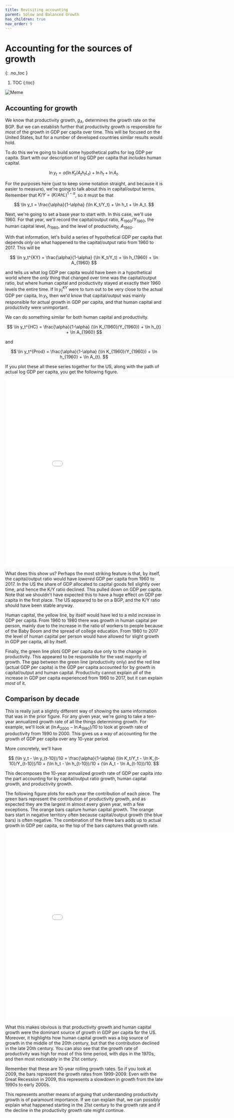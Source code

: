 ```yaml
---
title: Revisiting accounting
parent: Solow and Balanced Growth
has_children: true
nav_order: 9
---
```


# Accounting for the sources of growth
{: .no_toc }

1. TOC 
{:toc}

![Meme](meme_account2.png)

## Accounting for growth
We know that productivity growth, $g_A$, determines the growth rate on the BGP. But we can establish further that productivity growth is responsible for *most* of the growth in GDP per capita over time. This will be focused on the United States, but for a number of developed countries similar results would hold.

To do this we're going to build some hypothetical paths for log GDP per capita. Start with our description of log GDP per capita that *includes* human capital. 

$$
\ln y_t = \alpha (\ln K_t/A_th_tL_t) + \ln h_t + \ln A_t.
$$

For the purposes here (just to keep some notation straight, and because it is easier to measure), we're going to talk about this in capital/output terms. Remember that $K/Y = (K/AhL)^{1-\alpha}$, so it must be that

$$
\ln y_t = \frac{\alpha}{1-\alpha} (\ln K_t/Y_t) + \ln h_t + \ln A_t.
$$

Next, we're going to set a base year to start with. In this case, we'll use 1960. For that year, we'll record the capital/output ratio, $K_{1960}/Y_{1960}$, the human capital level, $h_{1960}$, and the level of productivity, $A_{1960}$. 

With that information, let's build a series of hypothetical GDP per capita that depends *only* on what happened to the capital/output ratio from 1960 to 2017. This will be

$$
\ln y_t^{KY} = \frac{\alpha}{1-\alpha} (\ln K_t/Y_t) + \ln h_{1960} + \ln A_{1960}
$$

and tells us what log GDP per capita would have been in a hypothetical world where the *only* thing that changed over time was the capital/output ratio, but where human capital and productivity stayed at exactly their 1960 levels the entire time. If $\ln y_t^{KY}$ were to turn out to be very close to the actual GDP per capita, $\ln y_t$, then we'd know that capital/output was mainly responsible for actual growth in GDP per capita, and that human capital and productivity were unimportant. 

We can do something similar for both human capital and productivity. 

$$
\ln y_t^{HC} = \frac{\alpha}{1-\alpha} (\ln K_{1960}/Y_{1960}) + \ln h_{t} + \ln A_{1960}
$$

and 

$$
\ln y_t^{Prod} = \frac{\alpha}{1-\alpha} (\ln K_{1960}/Y_{1960}) + \ln h_{1960} + \ln A_{t}.
$$

If you plot these all these series together for the US, along with the path of actual log GDP per capita, you get the following figure.

<iframe width="900" height="600" frameborder="0" scrolling="no" src="//plotly.com/~dvollrath/81.embed"></iframe>

What does this show us? Perhaps the most striking feature is that, by itself, the capital/output ratio would have *lowered* GDP per capita from 1960 to 2017. In the US the share of GDP allocated to capital goods fell slightly over time, and hence the K/Y ratio declined. This pulled down on GDP per capita. Note that we shouldn't have expected this to have a huge effect on GDP per capita in the first place. The US appeared to be on a BGP, and the K/Y ratio should have been stable anyway. 

Human capital, the yellow line, by itself would have led to a mild increase in GDP per capita. From 1960 to 1980 there was growth in human capital per person, mainly due to the increase in the ratio of workers to people because of the Baby Boom and the spread of college education. From 1980 to 2017 the level of human capital per person would have allowed for slight growth in GDP per capita, all by itself. 

Finally, the green line plots GDP per capita due only to the change in productivity. This appeared to be responsible for the vast majority of growth. The gap between the green line (productivity only) and the red line (actual GDP per capita) is the GDP per capita accounted for by growth in capital/output and human capital. Productivity cannot explain *all* of the increase in GDP per capita experienced from 1960 to 2017, but it can explain *most* of it. 

## Comparison by decade
This is really just a slightly different way of showing the same information that was in the prior figure. For any given year, we're going to take a ten-year annualized growth rate of all the things determining growth. For example, we'll look at $(\ln A_{2000} - \ln A_{1990})/10$ to look at growth rate of productivity from 1990 to 2000. This gives us a way of accounting for the growth of GDP per capita over any 10-year period. 

More concretely, we'll have

$$
(\ln y_t - \ln y_{t-10})/10 = \frac{\alpha}{1-\alpha} (\ln K_t/Y_t - \ln K_{t-10}/Y_{t-10})/10 + (\ln h_t - \ln h_{t-10})/10 + (\ln A_t - \ln A_{t-10})/10.
$$

This decomposes the 10-year annualized growth rate of GDP per capita into the part accounting for by capital/output ratio growth, human capital growth, and productivity growth. 

The following figure plots for each year the contribution of each piece. The green bars represent the contribution of productivity growth, and as expected they are the largest in almost every given year, with a few exceptions. The orange bars capture human capital growth. The orange bars start in negative territory often because capital/output growth (the blue bars) is often negative. The combination of the three bars adds up to actual growth in GDP per capita, so the top of the bars captures that growth rate.

<iframe width="900" height="600" frameborder="0" scrolling="no" src="//plotly.com/~dvollrath/89.embed"></iframe>

What this makes obvious is that productivity growth and human capital growth were the dominant source of growth in GDP per capita for the US. Moreover, it highlights how human capital growth was a big source of growth in the middle of the 20th century, but that the contribution declined in the late 20th century. You can also see that the growth rate of productivity was high for most of this time period, with dips in the 1970s, and then most noticeably in the 21st century. 

Remember that these are 10-year rolling growth rates. So if you look at 2009, the bars represent the growth rates from 1999-2009. Even with the Great Recession in 2009, this represents a slowdown in growth from the late 1990s to early 2000s. 

This represents another means of arguing that understanding productivity growth is of paramount importance. If we can explain that, we can possibly explain what happened starting in the 21st century to the growth rate and if the decline in the productivity growth rate might continue.

